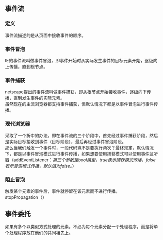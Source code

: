 ## 事件流
### 定义
事件流描述的是从页面中接收事件的顺序。
### 事件冒泡
IE的事件流叫做事件冒泡，即事件开始时从实际发生事件的目标元素开始，逐级向上传播，直到根节点。
### 事件捕获
netscape提出的事件流叫做事件捕获，即从根节点开始接收事件，逐级向下传播，直到发生事件的实际元素。  
虽然现在的主流浏览器都支持事件捕获，但默认情况下都是以事件冒泡进行事件传播。
### 现代浏览器
采取了一个折中的办法，即在事件流的三个阶段中，首先经过事件捕获阶段，然后是实际目标接收到事件（目标阶段），最后再经过事件冒泡阶段。  
那么当我们触发一个事件时，一段代码岂不是要执行两次？最终规定，默认情况下，都是以事件冒泡模式进行事件传播，如果想要使用捕获模式可以使用事件监听器（addEventListener：*第三个参数是bool类型，true表示捕获模式传播，false表示冒泡模式传播，默认值为false。*）
### 阻止冒泡
触发某个元素的事件后，事件就停留在该元素而不进行传播。  
stopPropagation（）

## 事件委托
如果有多个以类似方式处理的元素，不必为每个元素分配一个处理程序，而是将单个处理程序放在他们的共同祖先上。

